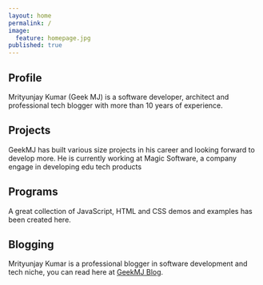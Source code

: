 ```yaml
---
layout: home
permalink: /
image: 
  feature: homepage.jpg
published: true
---
```


<div class="tiles">

<div class="tile">
  <h2 class="post-title">Profile</h2>
  <p class="post-excerpt">Mrityunjay Kumar (Geek MJ) is a software developer, architect and professional tech blogger with more than 10 years of experience.</p>
</div><!-- /.tile -->

<div class="tile">
  <h2 class="post-title">Projects</h2>
  <p class="post-excerpt">GeekMJ has built various size projects in his career and looking forward to develop more. He is currently working at Magic Software, a company engage in developing edu tech products</p>
</div><!-- /.tile -->

<div class="tile">
  <h2 class="post-title">Programs</h2>
  <p class="post-excerpt">A great collection of JavaScript, HTML and CSS demos and examples has been created here.</p>
</div><!-- /.tile -->
<div class="tile">

<h2 class="post-title">Blogging</h2>
  <p class="post-excerpt">Mrityunjay Kumar is a professional blogger in software development and tech niche, you can read here at <a href="http://www.geekmj.in" title="GeekMJ Blog">GeekMJ Blog</a>.</p>
</div><!-- /.tile -->

</div><!-- /.tiles -->

